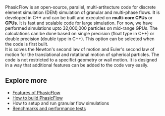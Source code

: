 PhasicFlow is an open-source, parallel, multi-artitecture code for discrete element simulation (DEM) simulation of granular and multi-phase flows. It is developed in C++ and can be built and executed on **multi-core CPUs** or **GPUs**. It is fast and scalable code for large simulation. For now, we have performed simulations upto 32,000,000 particles on mid-range GPUs. The calculations can be done based on single precision (float type in C++) or double precision (double type in C++). This option can be selected when the code is first built.  
It is solves the Newton's second law of motion and Euler's second law of motion for the translational and rotational motion of spherical particles. The code is not restricted to a specifict geometry or wall motion. It is designed in a way that additional features can be added to the code very easily.

## Explore more
* [Features of PhasicFlow](./mdDocs/phasicFlowFeatures.md)
* [How to build PhasicFlow](https://github.com/PhasicFlow/phasicFlow/wiki/How-to-Build-PhasicFlow)
* How to setup and run granular flow simulations
* [Benchmarks and performance tests](https://github.com/PhasicFlow/phasicFlow/wiki/Performance-of-phasicFlow)



